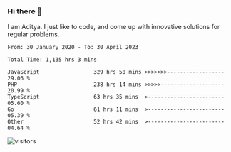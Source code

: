 ### Hi there 👋

I am Aditya. I just like to code, and come up with innovative solutions for regular problems.

<!--START_SECTION:waka-->

```text
From: 30 January 2020 - To: 30 April 2023

Total Time: 1,135 hrs 3 mins

JavaScript                 329 hrs 50 mins >>>>>>>------------------   29.06 %
PHP                        238 hrs 14 mins >>>>>--------------------   20.99 %
TypeScript                 63 hrs 35 mins  >------------------------   05.60 %
Go                         61 hrs 11 mins  >------------------------   05.39 %
Other                      52 hrs 42 mins  >------------------------   04.64 %
```

<!--END_SECTION:waka-->

![visitors](https://visitor-badge.glitch.me/badge?page_id=BrainBuzzer.visitor-badge&left_color=green&right_color=red)
